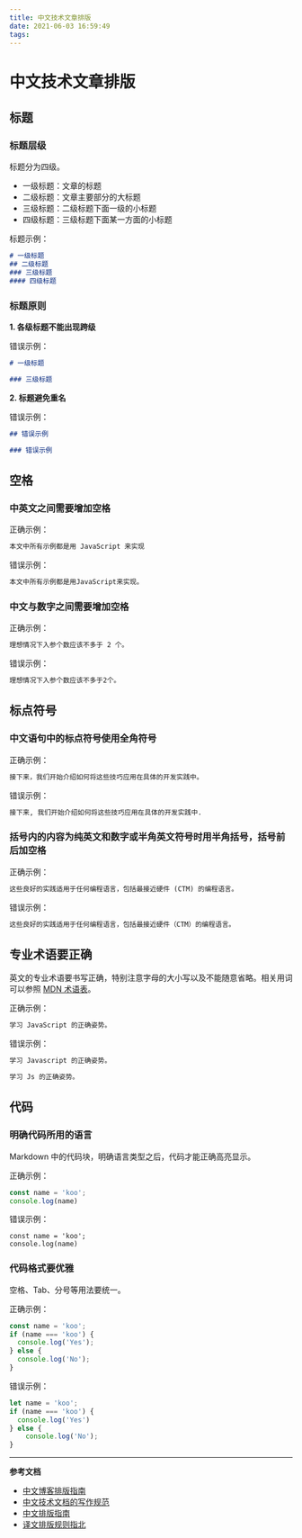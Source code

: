 ```yaml
---
title: 中文技术文章排版
date: 2021-06-03 16:59:49
tags: 
---
```


# 中文技术文章排版

## 标题

### 标题层级

标题分为四级。

- 一级标题：文章的标题
- 二级标题：文章主要部分的大标题
- 三级标题：二级标题下面一级的小标题
- 四级标题：三级标题下面某一方面的小标题

标题示例：

```Markdown
# 一级标题
## 二级标题
### 三级标题
#### 四级标题
```

### 标题原则

**1. 各级标题不能出现跨级**

错误示例：

```Markdown
# 一级标题

### 三级标题
```

**2. 标题避免重名**

错误示例：

```Markdown
## 错误示例

### 错误示例
```

## 空格

### 中英文之间需要增加空格

正确示例：

```Markdown
本文中所有示例都是用 JavaScript 来实现
```

错误示例：

```Markdown
本文中所有示例都是用JavaScript来实现。
```

### 中文与数字之间需要增加空格

正确示例：

```Markdown
理想情况下入参个数应该不多于 2 个。
```

错误示例：

```Markdown
理想情况下入参个数应该不多于2个。
```

## 标点符号

### 中文语句中的标点符号使用全角符号

正确示例：

```Markdown
接下来，我们开始介绍如何将这些技巧应用在具体的开发实践中。
```

错误示例：

```Markdown
接下来, 我们开始介绍如何将这些技巧应用在具体的开发实践中.
```

### 括号内的内容为纯英文和数字或半角英文符号时用半角括号，括号前后加空格

正确示例：

```Markdown
这些良好的实践适用于任何编程语言，包括最接近硬件 (CTM) 的编程语言。
```

错误示例：

```Markdown
这些良好的实践适用于任何编程语言，包括最接近硬件（CTM）的编程语言。
```

## 专业术语要正确

英文的专业术语要书写正确，特别注意字母的大小写以及不能随意省略。相关用词可以参照 [MDN 术语表](https://developer.mozilla.org/en-US/docs/Glossary)。

正确示例：

```Markdown
学习 JavaScript 的正确姿势。
```

错误示例：

```Markdown
学习 Javascript 的正确姿势。

学习 Js 的正确姿势。
```

## 代码

### 明确代码所用的语言

Markdown 中的代码块，明确语言类型之后，代码才能正确高亮显示。

正确示例：

```JavaScript
const name = 'koo';
console.log(name)
```

错误示例：

```
const name = 'koo';
console.log(name)
```

### 代码格式要优雅

空格、Tab、分号等用法要统一。

正确示例：

```JavaScript
const name = 'koo';
if (name === 'koo') {
  console.log('Yes');
} else {
  console.log('No');
}
```

错误示例：

```JavaScript
let name = 'koo';
if (name === 'koo') {
  console.log('Yes')
} else {
    console.log('No');
}
```

---

**参考文档**
- [中文博客排版指南](https://github.com/qianguyihao/document-guide)
- [中文技术文档的写作规范](https://github.com/ruanyf/document-style-guide)
- [中文排版指南](https://github.com/ctf-wiki/ctf-wiki/wiki/%E4%B8%AD%E6%96%87%E6%8E%92%E7%89%88%E6%8C%87%E5%8D%97)
- [译文排版规则指北](https://github.com/xitu/gold-miner/wiki/%E8%AF%91%E6%96%87%E6%8E%92%E7%89%88%E8%A7%84%E5%88%99%E6%8C%87%E5%8C%97)

